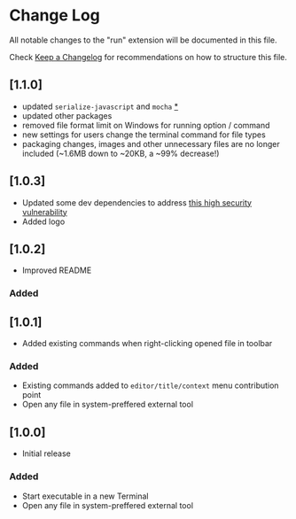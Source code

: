 # Change Log

All notable changes to the "run" extension will be documented in this file.

Check [Keep a Changelog](http://keepachangelog.com/) for recommendations on how to structure this file.

## [1.1.0]
- updated `serialize-javascript` and `mocha` [*](https://github.com/HubbleCommand/run/pull/2)
- updated other packages
- removed file format limit on Windows for running option / command
- new settings for users change the terminal command for file types
- packaging changes, images and other unnecessary files are no longer included (~1.6MB down to ~20KB, a ~99% decrease!)

## [1.0.3]
- Updated some dev dependencies to address [this high security vulnerability](https://github.com/HubbleCommand/run/security/dependabot/1)
- Added logo

## [1.0.2]

- Improved README

### Added

## [1.0.1]

- Added existing commands when right-clicking opened file in toolbar

### Added
- Existing commands added to `editor/title/context` menu contribution point
- Open any file in system-preffered external tool

## [1.0.0]

- Initial release

### Added
- Start executable in a new Terminal
- Open any file in system-preffered external tool